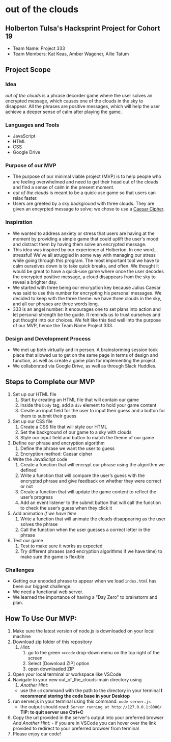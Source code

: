 # out of the clouds

## Holberton Tulsa's Hacksprint Project for Cohort 19
- Team Name: Project 333
- Team Members: Kat Keas, Amber Wagoner, Allie Tatum

## Project Scope

### Idea
*out of the clouds* is a phrase decorder game where the user solves an encrypted message, which causes one of the clouds in the sky to disappear. All the phrases are positive messages, which will help the user achieve a deeper sense of calm after playing the game.

### Languages and Tools
- JavaScript
- HTML
- CSS
- Google Drive

### Purpose of our MVP
- The purpose of our minimal viable project (MVP) is to help people who are feeling overwhelmed and need to get their head out of the clouds and find a sense of calm in the present moment.
- *out of the clouds* is meant to be a quick-use game so that users can relax faster.
- Users are greeted by a sky background with three clouds. They are given an encyrpted message to solve; we chose to use a [Caesar Cipher](https://en.wikipedia.org/wiki/Caesar_cipher).

### Inspiration
- We wanted to address anxiety or stress that users are having at the moment by providing a simple game that could uplift the user's mood and distract them by having them solve an encrypted message.
- This idea was inspired by our experience at Holberton. In one word... stressful! We've all atruggled in some way with managing our stress while going through this program. The most important tool we have to calm ourselves down is to take quick breaks, and often. We thought it would be great to have a quick-use game where once the user decodes the encrypted positive message, a cloud disappears from the sky to reveal a brighter day.
- We started with three being our encryption key because Julius Caesar was said to use this number for encrypting his personal messages. We decided to keep with the three theme: we have three clouds in the sky, and all our phrases are three words long.
- 333 is an angel number: it encourages one to set plans into action and let personal strength be the guide. It reminds us to trust ourselves and put thought into our choices. We felt like this tied well into the purpose of our MVP, hence the Team Name Project 333.

### Design and Development Process
- We met up both virtually and in person. A brainstorming session took place that allowed us to get on the same page in terms of design and function, as well as create a game plan for implementing the project.
- We collaborated via Google Drive, as well as through Slack Huddles.

## Steps to Complete our MVP

1. Set up our HTML file
    1. Start by creating an HTML file that will contain our game
    2. Inside the `body` tag, add a `div` element to hold your game content
    3. Create an input field for the user to input their guess and a button for them to submit their guess
2. Set up our CSS file
    1. Create a CSS file that will style our HTML
    2. Set the background of our game to a sky with clouds
    3. Style our input field and button to match the theme of our game
3. Define our phrase and encryption algorithm
    1. Define the phrase we want the user to guess
    2. Encryption method: Caesar cipher
4. Write the JavaScript code
    1. Create a function that will encrypt our phrase using the algorithm we defined
    2. Write a function that will compare the user’s guess with the encrypted phrase and give feedback on whether they were correct or not
    3. Create a function that will update the game content to reflect the user’s progress
    4. Add an event listener to the submit button that will call the function to check the user’s guess when they click it
5. Add animation *if we have time*
    1. Write a function that will animate the clouds disappearing as the user solves the phrase
    2. Call the function when the user guesses a correct letter in the phrase
6. Test our game
    1. Test to make sure it works as expected
    2. Try different phrases (and encryption algorithms if we have time) to make sure the game is flexible

### Challenges
- Getting our encoded phrase to appear when we load `index.html` has been our biggest challenge.
- We need a functional web server.
- We learned the importance of having a "Day Zero" to brainstorm and plan.

## How To Use Our MVP:
1. Make sure the latest version of node.js is downloaded on your local machine
2. Download zip folder of this repository
    1. *Hint:* 
        1. go to the green ```<>code``` drop-down menu on the top right of the screen
        2. Select [Download ZIP] option
        3. open downloaded ZIP
3. Open your local terminal or workspace like VSCode 
4. Navigate to your new out_of_the_clouds-main directory using
    1. *Another Hint:*
    - use the ```cd``` command with the path to the directory in your terminal
    __I recommend storing the code base in your Desktop__
5. run server.js in your terminal using this command:
    ```node server.js```
    - the output should read:
    ```Server running at http://127.0.0.1:8000/```
    __TIP: to quit server use Ctrl+C__
6. Copy the url provided in the server's output into your preferred browser
    *And Another Hint:*
        - if you are in VSCode you can hover over the link provided to redirect to your preferred browser from terminal
7. Please enjoy our code!


